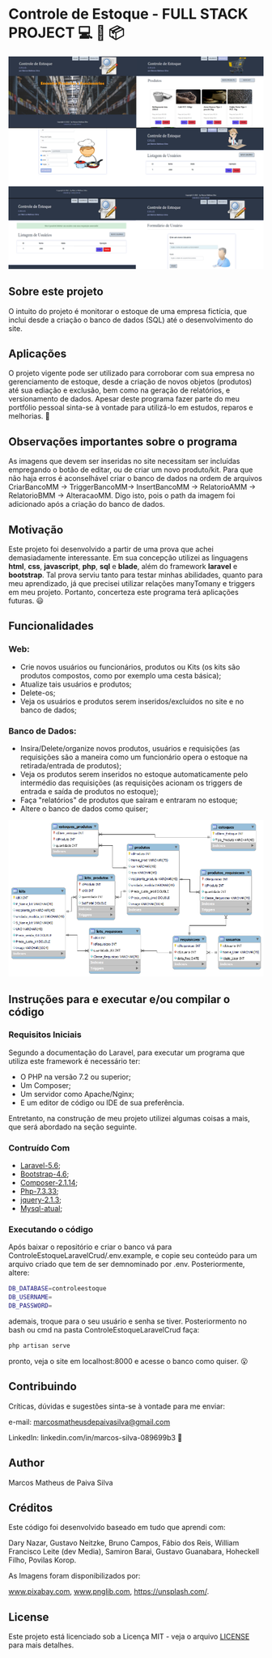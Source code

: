 # Controle de Estoque - FULL STACK PROJECT :computer: :office: :package:

![toguether.png](https://github.com/M-MSilva/CrudControleEstoque/blob/master/toguether.png) 

## Sobre este projeto

O intuito do projeto é monitorar o estoque de uma empresa fictícia, que inclui desde a criação o banco de dados (SQL) até o desenvolvimento do site.

## Aplicações 

O projeto vigente pode ser utilizado para corroborar com sua empresa no gerenciamento de estoque, desde a criação de novos objetos (produtos) até sua ediação e exclusão, bem como na geração de relatórios, e versionamento de dados. Apesar deste programa fazer parte do meu portfólio pessoal sinta-se à vontade para utilizá-lo em estudos, reparos e melhorias. :call_me_hand:

## Observações importantes sobre o programa

As imagens que devem ser inseridas no site necessitam ser incluídas empregando o botão de editar, ou de criar um novo produto/kit. Para que não haja erros é aconselhável criar o banco de dados na ordem de arquivos CriarBancoMM -> TriggerBancoMM-> InsertBancoMM -> RelatorioAMM -> RelatorioBMM -> AlteracaoMM. Digo isto, pois o path da imagem foi adicionado após a criação do banco de dados.

## Motivação

Este projeto foi desenvolvido a partir de uma prova que achei demasiadamente interessante. Em sua concepção utilizei as linguagens **html**, **css**, **javascript**, **php**, **sql** e **blade**, além do framework **laravel** e **bootstrap**. Tal prova serviu tanto  para testar minhas abilidades, quanto para  meu aprendizado, já que precisei utilizar relações manyTomany e triggers em meu projeto. Portanto, concerteza este programa terá aplicações futuras. :smiley:

## Funcionalidades

### Web:

* Crie novos usuários ou funcionários, produtos ou Kits (os kits são produtos compostos, como por exemplo uma cesta básica);
* Atualize tais usuários e produtos;
* Delete-os;
* Veja os usuários e produtos serem inseridos/excluidos no site e no banco de dados;


### Banco de Dados:

* Insira/Delete/organize novos produtos, usuários e requisições (as requisições são a maneira como um funcionário opera o estoque na retirada/entrada de produtos);
* Veja os produtos serem inseridos no estoque automaticamente pelo intermédio das requisições (as requisições acionam os triggers de entrada e saída de produtos no estoque);
* Faça "relatórios" de produtos que saíram e entraram no estoque;
* Altere o banco de dados como quiser;

![BancoControleDeestoque.png](https://github.com/M-MSilva/CrudControleEstoque/blob/master/BancoDeDados/BancoControleDeestoque.png) 

## Instruções para e executar e/ou compilar o código

### Requisitos Iniciais

Segundo a documentação do Laravel, para executar um programa que utiliza este framework é necessário ter:

* O PHP na versão 7.2 ou superior;
* Um Composer;
* Um servidor como Apache/Nginx;
* E um editor de código ou IDE de sua preferência.

Entretanto, na construção de meu projeto utilizei algumas coisas a mais, que será abordado na seção seguinte.

### Contruído Com

* [Laravel-5.6](https://laravel.com/docs/5.6);
* [Bootstrap-4.6](https://getbootstrap.com/docs/4.6/getting-started/introduction/);
* [Composer-2.1.14](https://getcomposer.org/download/);
* [Php-7.3.33](https://www.php.net/releases/index.php);
* [jquery-2.1.3](https://jquery.com/download/);
* [Mysql-atual](https://dev.mysql.com/downloads/workbench/);


### Executando o código

Após baixar o repositório e criar o banco vá para ControleEstoqueLaravelCrud/.env.example, e copie seu conteúdo para um arquivo criado que tem de ser demnominado por .env. Posteriormente, altere:

```bash
DB_DATABASE=controleestoque
DB_USERNAME=
DB_PASSWORD=
```

ademais, troque para o seu usuário e senha se tiver. Posteriormento no bash ou cmd  na pasta ControleEstoqueLaravelCrud faça:

```bash
php artisan serve
```
pronto, veja o site em localhost:8000 e acesse o banco como quiser. :open_mouth:


## Contribuindo 

Críticas, dúvidas e sugestões sinta-se à vontade para me enviar:

e-mail: marcosmatheusdepaivasilva@gmail.com

LinkedIn: linkedin.com/in/marcos-silva-089699b3 :hugs:

## Author

Marcos Matheus de Paiva Silva

## Créditos

Este código foi desenvolvido baseado em tudo que aprendi com:

Dary Nazar, Gustavo Neitzke, Bruno Campos, Fábio dos Reis, William Francisco Leite (dev Media), Samiron Barai, Gustavo Guanabara, Hoheckell Filho, Povilas Korop.

As Imagens foram disponibilizados por:

 www.pixabay.com, www.pnglib.com, https://unsplash.com/.

## License

Este projeto está licenciado sob a Licença MIT - veja o arquivo [LICENSE](LICENSE) para mais detalhes.
